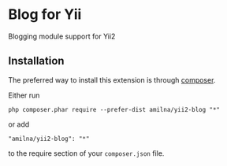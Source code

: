 Blog for Yii
============
Blogging module support for Yii2

Installation
------------

The preferred way to install this extension is through [composer](http://getcomposer.org/download/).

Either run

```
php composer.phar require --prefer-dist amilna/yii2-blog "*"
```

or add

```
"amilna/yii2-blog": "*"
```

to the require section of your `composer.json` file.

